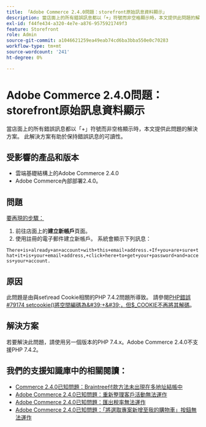 ```yaml
---
title: 「Adobe Commerce 2.4.0問題：storefront原始訊息資料顯示」
description: 當店面上的所有錯誤訊息都以「+」符號而非空格顯示時，本文提供此問題的解決方案。 此解決方案有助於保持錯誤訊息的可讀性。
exl-id: f44fe434-a320-4e7e-a876-9575921749f3
feature: Storefront
role: Admin
source-git-commit: a1046621259ea49eab74cd6ba3bba550e0c70283
workflow-type: tm+mt
source-wordcount: '241'
ht-degree: 0%

---
```


# Adobe Commerce 2.4.0問題： storefront原始訊息資料顯示

當店面上的所有錯誤訊息都以「+」符號而非空格顯示時，本文提供此問題的解決方案。 此解決方案有助於保持錯誤訊息的可讀性。

## 受影響的產品和版本

* 雲端基礎結構上的Adobe Commerce 2.4.0
* Adobe Commerce內部部署2.4.0。

## 問題

<u>要再現的步驟：</u>

1. 前往店面上的&#x200B;**建立新帳戶**&#x200B;頁面。
1. 使用註冊的電子郵件建立新帳戶。 系統會顯示下列訊息：

`There+is+already+an+account+with+this+email+address.+If+you+are+sure+that+it+is+your+email+address,+click+here+to+get+your+password+and+access+your+account.`

## 原因

此問題是由與set\\read Cookie相關的PHP 7.4.2問題所導致。 請參閱[PHP錯誤\#79174 setcookie()將空間編碼為\&#39;+\&#39;，但$\_COOKIE不再將其解碼](https://bugs.php.net/bug.php?id=79174)。

## 解決方案

若要解決此問題，請使用另一個版本的PHP 7.4.x。Adobe Commerce 2.4.0不支援PHP 7.4.2。

## 我們的支援知識庫中的相關閱讀：

* [Commerce 2.4.0已知問題：Braintree付款方法未出現在多地址結帳中](/help/troubleshooting/payments/magento-2-4-0-braintree-not-in-multiple-addresses-checkout.md)
* [Adobe Commerce 2.4.0已知問題：重新整理客戶活動無法運作](/help/troubleshooting/miscellaneous/magento-2-4-0-refresh-on-customer-activities-does-not-work.md)
* [Adobe Commerce 2.4.0已知問題：匯出稅率無法運作](/help/troubleshooting/miscellaneous/magento-2-4-0-known-issue-export-tax-rates-does-not-work.md)
* [Adobe Commerce 2.4.0已知問題：「將選取專案新增至我的購物車」按鈕無法運作](/help/troubleshooting/miscellaneous/magento-2-4-0-add-selections-to-my-cart-does-not-work.md)
